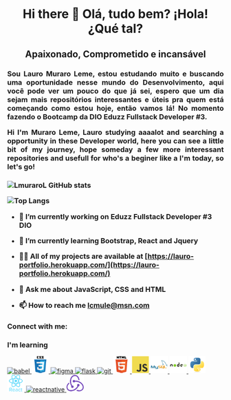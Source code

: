 ### 

<h1 align="center">Hi there 👋 Olá, tudo bem? ¡Hola! ¿Qué tal?</h1>
<h2 align="center">Apaixonado, Comprometido e incansável</h2>
<h3 align="justify">Sou Lauro Muraro Leme, estou estudando muito e buscando uma oportunidade nesse mundo do Desenvolvimento, aqui você pode ver um pouco do que já sei, espero que um dia sejam mais repositórios interessantes e úteis pra quem está começando como estou hoje, então vamos lá! No momento fazendo o Bootcamp da DIO Eduzz Fullstack Developer #3.

Hi I'm Muraro Leme, Lauro studying aaaalot and searching a opportunity in these Developer world, here you can see a little bit of my journey, hope someday a few more interessant repositories and usefull for who's a beginer like a I'm today, so let's go!<h3>
  ![LmuraroL GitHub stats](https://github-readme-stats.vercel.app/api?username=LmuraroL)

  ![Top Langs](https://github-readme-stats.vercel.app/api/top-langs/?username=LmuraroL)


- 🔭 I’m currently working on **Eduzz Fullstack Developer #3 DIO**

- 🌱 I’m currently learning **Bootstrap, React and Jquery**

- 👨‍💻 All of my projects are available at [https://lauro-portfolio.herokuapp.com/](https://lauro-portfolio.herokuapp.com/)

- 💬 Ask me about **JavaScript, CSS and HTML**

- 📫 How to reach me **lcmule@msn.com**

<h3 align="left">Connect with me:</h3>
<p align="left">
</p>

<h3 align="left">I'm learning</h3>
<p align="left"> <a href="https://babeljs.io/" target="_blank" rel="noreferrer"> <img src="https://www.vectorlogo.zone/logos/babeljs/babeljs-icon.svg" alt="babel" width="40" height="40"/> </a> <a href="https://www.w3schools.com/css/" target="_blank" rel="noreferrer"> <img src="https://raw.githubusercontent.com/devicons/devicon/master/icons/css3/css3-original-wordmark.svg" alt="css3" width="40" height="40"/> </a> <a href="https://www.figma.com/" target="_blank" rel="noreferrer"> <img src="https://www.vectorlogo.zone/logos/figma/figma-icon.svg" alt="figma" width="40" height="40"/> </a> <a href="https://flask.palletsprojects.com/" target="_blank" rel="noreferrer"> <img src="https://www.vectorlogo.zone/logos/pocoo_flask/pocoo_flask-icon.svg" alt="flask" width="40" height="40"/> </a> <a href="https://git-scm.com/" target="_blank" rel="noreferrer"> <img src="https://www.vectorlogo.zone/logos/git-scm/git-scm-icon.svg" alt="git" width="40" height="40"/> </a> <a href="https://www.w3.org/html/" target="_blank" rel="noreferrer"> <img src="https://raw.githubusercontent.com/devicons/devicon/master/icons/html5/html5-original-wordmark.svg" alt="html5" width="40" height="40"/> </a> <a href="https://www.adobe.com/in/products/illustrator.html" target="_blank" rel="noreferrer">  </a> <a href="https://developer.mozilla.org/en-US/docs/Web/JavaScript" target="_blank" rel="noreferrer"> <img src="https://raw.githubusercontent.com/devicons/devicon/master/icons/javascript/javascript-original.svg" alt="javascript" width="40" height="40"/> </a> <a href="https://www.mysql.com/" target="_blank" rel="noreferrer"> <img src="https://raw.githubusercontent.com/devicons/devicon/master/icons/mysql/mysql-original-wordmark.svg" alt="mysql" width="40" height="40"/> </a> <a href="https://nodejs.org" target="_blank" rel="noreferrer"> <img src="https://raw.githubusercontent.com/devicons/devicon/master/icons/nodejs/nodejs-original-wordmark.svg" alt="nodejs" width="40" src="https://raw.githubusercontent.com/devicons/devicon/master/icons/photoshop/photoshop-line.svg" alt="photoshop" width="40" height="40"/> </a> <a href="https://www.python.org" target="_blank" rel="noreferrer"> <img src="https://raw.githubusercontent.com/devicons/devicon/master/icons/python/python-original.svg" alt="python" width="40" height="40"/> </a> <a href="https://reactjs.org/" target="_blank" rel="noreferrer"> <img src="https://raw.githubusercontent.com/devicons/devicon/master/icons/react/react-original-wordmark.svg" alt="react" width="40" height="40"/> </a> <a href="https://reactnative.dev/" target="_blank" rel="noreferrer"> <img src="https://reactnative.dev/img/header_logo.svg" alt="reactnative" width="40" height="40"/> </a> <a href="https://redux.js.org" target="_blank" rel="noreferrer"> <img src="https://raw.githubusercontent.com/devicons/devicon/master/icons/redux/redux-original.svg" alt="redux" width="40" height="40"/> </a> </p>

